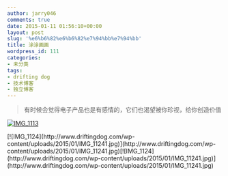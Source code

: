 ```yaml
---
author: jarry046
comments: true
date: 2015-01-11 01:56:10+00:00
layout: post
slug: '%e6%b6%82%e6%b6%82%e7%94%bb%e7%94%bb'
title: 涂涂画画
wordpress_id: 111
categories:
- 未分类
tags:
- drifting dog
- 技术博客
- 独立博客
---
```


<blockquote>有时候会觉得电子产品也是有感情的，它们也渴望被你珍视，给你创造价值</blockquote>
<!--more-->

[![IMG_1113](http://www.driftingdog.com/wp-content/uploads/2015/01/IMG_11131.jpg)](http://www.driftingdog.com/wp-content/uploads/2015/01/IMG_11131.jpg)

<!-- more --> [![IMG_1124](http://www.driftingdog.com/wp-content/uploads/2015/01/IMG_11241.jpg)](http://www.driftingdog.com/wp-content/uploads/2015/01/IMG_11241.jpg)[![IMG_1124](http://www.driftingdog.com/wp-content/uploads/2015/01/IMG_11241.jpg)](http://www.driftingdog.com/wp-content/uploads/2015/01/IMG_11241.jpg)

